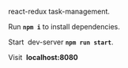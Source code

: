 react-redux task-management.

Run **``` npm i ```** to install dependencies.

Start  dev-server **``` npm run start ```**.

Visit  **localhost:8080**
 

